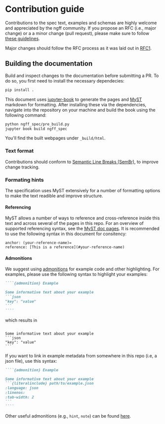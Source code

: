 # Contribution guide

Contributions to the spec text, examples and schemas are highly welcome
and appreciated by the ngff community.
If you propose an RFC (i.e., major change) or a a minor change (pull request),
please make sure to follow [these guidelines](https://ngff.openmicroscopy.org/contributing/index.html).

Major changes should follow the RFC process as it was laid out in [RFC1](https://ngff.openmicroscopy.org/rfc/1/index.html).

## Building the documentation

Build and inspect changes to the documentation before submitting a PR.
To do so, you first need to install the necessary dependecies:

```bash
pip install .
```

This document uses [jupyter-book](https://jupyterbook.org) to generate the pages
and [MyST](https://mystmd.org) markdown for formatting.
After installing these via the dependencies,
navigate into the repository on your machine and build the book using the following command:

```bash
python ngff_spec/pre_build.py
jupyter book build ngff_spec
```

You'll find the built webpages under `_build/html`.

### Text format

Contributions should conform to [Semantic Line Breaks (SemBr)](https://sembr.org/),
to improve change tracking.

### Formating hints

The specification uses MyST extensively for a number of formatting options
to make the text readible and improve structure.

#### Referencing

MyST allows a number of ways to reference and cross-reference inside this text
and across several of the pages in this repo.
For an overview of supported referencing syntax,
see the [MyST doc pages](https://mystmd.org/guide/cross-references).
It is recommended to use the following syntax in this document for consitency:

```
anchor: (your-reference-name)=
reference: [This is a reference](#your-reference-name)
```

#### Admonitions

We suggest using [admonitions](https://mystmd.org/guide/admonitions) for example code and other highlighting.
For examples, please use the following syntax to highlight your examples:

`````markdown
````{admonition} Example

Some informative text about your example
```json
"key": "value"
```
````
`````

which results in

````{admonition} Example

Some informative text about your example
```json
"key": "value"
```
````

If you want to link in example metadata from somewhere in this repo (i.e, a json file),
use this syntax:

`````markdown
````{admonition} Example

Some informative text about your example
```{literalinclude} path/to/example.json
:language: json
:linenos:
:tab-width: 2
```
````
`````

Other useful admonitions (e.g., `hint`, `note`) can be found [here](https://mystmd.org/guide/directives).
